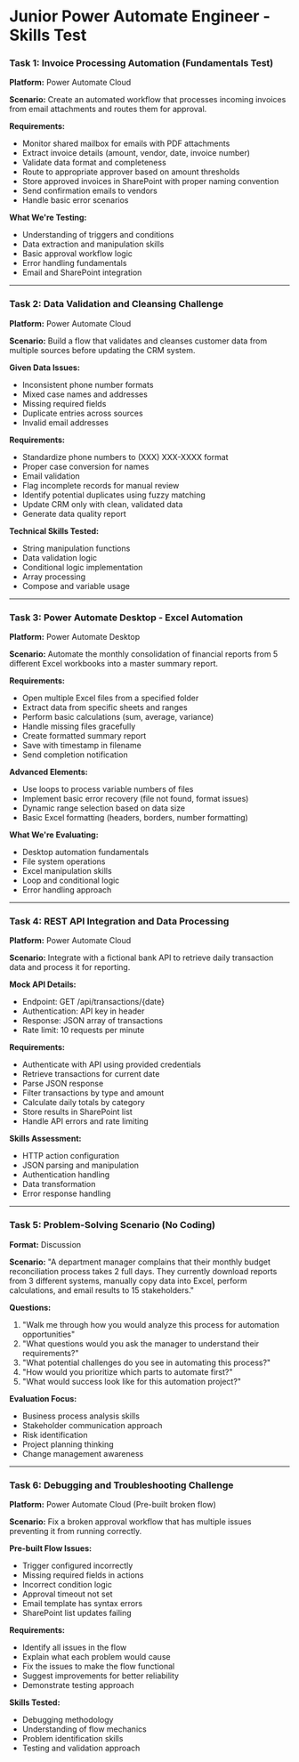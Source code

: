 # Junior Power Automate Engineer - Skills Test

### Task 1: Invoice Processing Automation (Fundamentals Test)
**Platform:** Power Automate Cloud

**Scenario:** Create an automated workflow that processes incoming invoices from email attachments and routes them for approval.

**Requirements:**
- Monitor shared mailbox for emails with PDF attachments
- Extract invoice details (amount, vendor, date, invoice number)
- Validate data format and completeness
- Route to appropriate approver based on amount thresholds
- Store approved invoices in SharePoint with proper naming convention
- Send confirmation emails to vendors
- Handle basic error scenarios

**What We're Testing:**
- Understanding of triggers and conditions
- Data extraction and manipulation skills
- Basic approval workflow logic
- Error handling fundamentals
- Email and SharePoint integration

---

### Task 2: Data Validation and Cleansing Challenge
**Platform:** Power Automate Cloud

**Scenario:** Build a flow that validates and cleanses customer data from multiple sources before updating the CRM system.

**Given Data Issues:**
- Inconsistent phone number formats
- Mixed case names and addresses
- Missing required fields
- Duplicate entries across sources
- Invalid email addresses

**Requirements:**
- Standardize phone numbers to (XXX) XXX-XXXX format
- Proper case conversion for names
- Email validation
- Flag incomplete records for manual review
- Identify potential duplicates using fuzzy matching
- Update CRM only with clean, validated data
- Generate data quality report

**Technical Skills Tested:**
- String manipulation functions
- Data validation logic
- Conditional logic implementation
- Array processing
- Compose and variable usage

---

### Task 3: Power Automate Desktop - Excel Automation
**Platform:** Power Automate Desktop

**Scenario:** Automate the monthly consolidation of financial reports from 5 different Excel workbooks into a master summary report.

**Requirements:**
- Open multiple Excel files from a specified folder
- Extract data from specific sheets and ranges
- Perform basic calculations (sum, average, variance)
- Handle missing files gracefully
- Create formatted summary report
- Save with timestamp in filename
- Send completion notification

**Advanced Elements:**
- Use loops to process variable numbers of files
- Implement basic error recovery (file not found, format issues)
- Dynamic range selection based on data size
- Basic Excel formatting (headers, borders, number formatting)

**What We're Evaluating:**
- Desktop automation fundamentals
- File system operations
- Excel manipulation skills
- Loop and conditional logic
- Error handling approach

---

### Task 4: REST API Integration and Data Processing
**Platform:** Power Automate Cloud

**Scenario:** Integrate with a fictional bank API to retrieve daily transaction data and process it for reporting.

**Mock API Details:**
- Endpoint: GET /api/transactions/{date}
- Authentication: API key in header
- Response: JSON array of transactions
- Rate limit: 10 requests per minute

**Requirements:**
- Authenticate with API using provided credentials
- Retrieve transactions for current date
- Parse JSON response
- Filter transactions by type and amount
- Calculate daily totals by category
- Store results in SharePoint list
- Handle API errors and rate limiting

**Skills Assessment:**
- HTTP action configuration
- JSON parsing and manipulation
- Authentication handling
- Data transformation
- Error response handling

---

### Task 5: Problem-Solving Scenario (No Coding)
**Format:** Discussion

**Scenario:** "A department manager complains that their monthly budget reconciliation process takes 2 full days. They currently download reports from 3 different systems, manually copy data into Excel, perform calculations, and email results to 15 stakeholders."

**Questions:**
1. "Walk me through how you would analyze this process for automation opportunities"
2. "What questions would you ask the manager to understand their requirements?"
3. "What potential challenges do you see in automating this process?"
4. "How would you prioritize which parts to automate first?"
5. "What would success look like for this automation project?"

**Evaluation Focus:**
- Business process analysis skills
- Stakeholder communication approach
- Risk identification
- Project planning thinking
- Change management awareness

---

### Task 6: Debugging and Troubleshooting Challenge
**Platform:** Power Automate Cloud (Pre-built broken flow)

**Scenario:** Fix a broken approval workflow that has multiple issues preventing it from running correctly.

**Pre-built Flow Issues:**
- Trigger configured incorrectly
- Missing required fields in actions
- Incorrect condition logic
- Approval timeout not set
- Email template has syntax errors
- SharePoint list updates failing

**Requirements:**
- Identify all issues in the flow
- Explain what each problem would cause
- Fix the issues to make the flow functional
- Suggest improvements for better reliability
- Demonstrate testing approach

**Skills Tested:**
- Debugging methodology
- Understanding of flow mechanics
- Problem identification skills
- Testing and validation approach